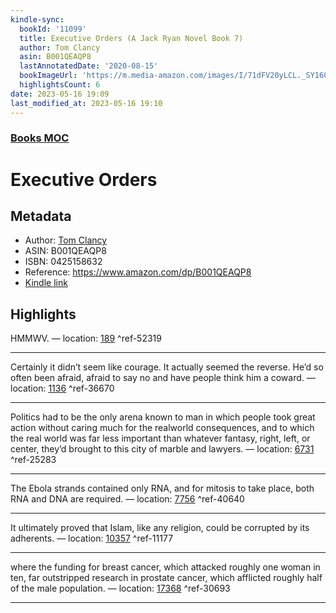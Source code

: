 ```yaml
---
kindle-sync:
  bookId: '11099'
  title: Executive Orders (A Jack Ryan Novel Book 7)
  author: Tom Clancy
  asin: B001QEAQP8
  lastAnnotatedDate: '2020-08-15'
  bookImageUrl: 'https://m.media-amazon.com/images/I/71dFV20yLCL._SY160.jpg'
  highlightsCount: 6
date: 2023-05-16 19:09
last_modified_at: 2023-05-16 19:10
---
```

### [Books MOC](Books%20MOC.md)

# Executive Orders
## Metadata
* Author: [Tom Clancy](https://www.amazon.comundefined)
* ASIN: B001QEAQP8
* ISBN: 0425158632
* Reference: https://www.amazon.com/dp/B001QEAQP8
* [Kindle link](kindle://book?action=open&asin=B001QEAQP8)

## Highlights
HMMWV. — location: [189](kindle://book?action=open&asin=B001QEAQP8&location=189) ^ref-52319

---
Certainly it didn’t seem like courage. It actually seemed the reverse. He’d so often been afraid, afraid to say no and have people think him a coward. — location: [1136](kindle://book?action=open&asin=B001QEAQP8&location=1136) ^ref-36670

---
Politics had to be the only arena known to man in which people took great action without caring much for the realworld consequences, and to which the real world was far less important than whatever fantasy, right, left, or center, they’d brought to this city of marble and lawyers. — location: [6731](kindle://book?action=open&asin=B001QEAQP8&location=6731) ^ref-25283

---
The Ebola strands contained only RNA, and for mitosis to take place, both RNA and DNA are required. — location: [7756](kindle://book?action=open&asin=B001QEAQP8&location=7756) ^ref-40640

---
It ultimately proved that Islam, like any religion, could be corrupted by its adherents. — location: [10357](kindle://book?action=open&asin=B001QEAQP8&location=10357) ^ref-11177

---
where the funding for breast cancer, which attacked roughly one woman in ten, far outstripped research in prostate cancer, which afflicted roughly half of the male population. — location: [17368](kindle://book?action=open&asin=B001QEAQP8&location=17368) ^ref-30693

---
